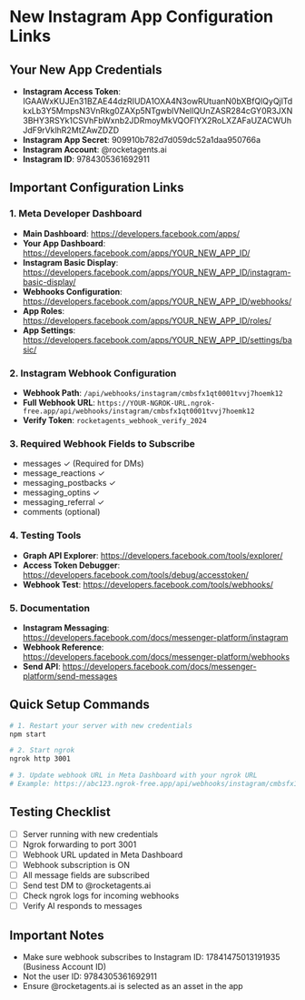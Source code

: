 # New Instagram App Configuration Links

## Your New App Credentials
- **Instagram Access Token**: IGAAWxKUJEn31BZAE44dzRIUDA1OXA4N3owRUtuanN0bXBfQlQyQjlTdkxLb3Y5MmpsN3VnRkg0ZAXp5NTgwblVNellQUnZASR284cGY0R3JXN3BHY3RSYk1CSVhFbWxnb2JDRmoyMkVQOFlYX2RoLXZAFaUZACWUhJdF9rVklhR2MtZAwZDZD
- **Instagram App Secret**: 909910b782d7d059dc52a1daa950766a
- **Instagram Account**: @rocketagents.ai
- **Instagram ID**: 9784305361692911

## Important Configuration Links

### 1. Meta Developer Dashboard
- **Main Dashboard**: https://developers.facebook.com/apps/
- **Your App Dashboard**: https://developers.facebook.com/apps/YOUR_NEW_APP_ID/
- **Instagram Basic Display**: https://developers.facebook.com/apps/YOUR_NEW_APP_ID/instagram-basic-display/
- **Webhooks Configuration**: https://developers.facebook.com/apps/YOUR_NEW_APP_ID/webhooks/
- **App Roles**: https://developers.facebook.com/apps/YOUR_NEW_APP_ID/roles/
- **App Settings**: https://developers.facebook.com/apps/YOUR_NEW_APP_ID/settings/basic/

### 2. Instagram Webhook Configuration
- **Webhook Path**: `/api/webhooks/instagram/cmbsfx1qt0001tvvj7hoemk12`
- **Full Webhook URL**: `https://YOUR-NGROK-URL.ngrok-free.app/api/webhooks/instagram/cmbsfx1qt0001tvvj7hoemk12`
- **Verify Token**: `rocketagents_webhook_verify_2024`

### 3. Required Webhook Fields to Subscribe
- messages ✓ (Required for DMs)
- message_reactions ✓
- messaging_postbacks ✓
- messaging_optins ✓
- messaging_referral ✓
- comments (optional)

### 4. Testing Tools
- **Graph API Explorer**: https://developers.facebook.com/tools/explorer/
- **Access Token Debugger**: https://developers.facebook.com/tools/debug/accesstoken/
- **Webhook Test**: https://developers.facebook.com/tools/webhooks/

### 5. Documentation
- **Instagram Messaging**: https://developers.facebook.com/docs/messenger-platform/instagram
- **Webhook Reference**: https://developers.facebook.com/docs/messenger-platform/webhooks
- **Send API**: https://developers.facebook.com/docs/messenger-platform/send-messages

## Quick Setup Commands

```bash
# 1. Restart your server with new credentials
npm start

# 2. Start ngrok
ngrok http 3001

# 3. Update webhook URL in Meta Dashboard with your ngrok URL
# Example: https://abc123.ngrok-free.app/api/webhooks/instagram/cmbsfx1qt0001tvvj7hoemk12
```

## Testing Checklist
- [ ] Server running with new credentials
- [ ] Ngrok forwarding to port 3001
- [ ] Webhook URL updated in Meta Dashboard
- [ ] Webhook subscription is ON
- [ ] All message fields are subscribed
- [ ] Send test DM to @rocketagents.ai
- [ ] Check ngrok logs for incoming webhooks
- [ ] Verify AI responds to messages

## Important Notes
- Make sure webhook subscribes to Instagram ID: 17841475013191935 (Business Account ID)
- Not the user ID: 9784305361692911
- Ensure @rocketagents.ai is selected as an asset in the app